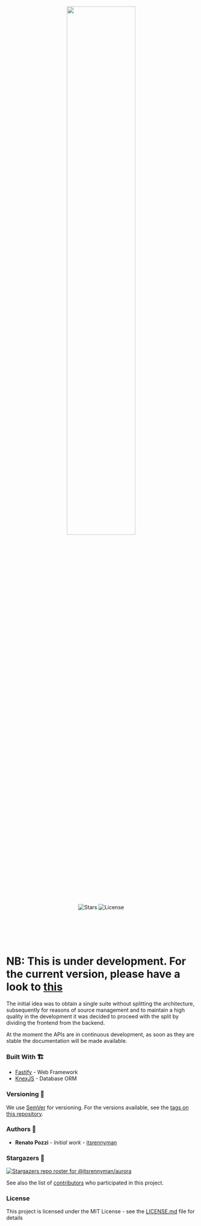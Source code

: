 <br/>

<p align="center">
<img width="60%" src="https://raw.githubusercontent.com/useaurora/aurora/main/public/logos/aurora_gradient.svg"/>
</p>

<br/>

<p align="center" style="padding-bottom:3rem">
<img alt="Stars" src="https://img.shields.io/github/stars/useaurora/api?style=for-the-badge" />
<img alt="License" src="https://img.shields.io/github/license/useaurora/api?style=for-the-badge" />
</p>

<br/>

# NB: This is under development. For the current version, please have a look to [this](https://github.com/useaurora/aurora)

The initial idea was to obtain a single suite without splitting the architecture, subsequently for reasons of source management and to maintain a high quality in the development it was decided to proceed with the split by dividing the frontend from the backend.

At the moment the APIs are in continuous development, as soon as they are stable the documentation will be made available.

### Built With 🏗️

- [Fastify](https://www.fastify.io/) - Web Framework
- [KnexJS](https://knexjs.org/) - Database ORM

### Versioning 🚦

We use [SemVer](http://semver.org/) for versioning. For the versions available, see the [tags on this repository](https://github.com/itsrennyman/aurora/tags).

### Authors 🙋

- **Renato Pozzi** - _Initial work_ - [itsrennyman](https://github.com/itsrennyman)

### Stargazers 🌟

[![Stargazers repo roster for @itsrennyman/aurora](https://reporoster.com/stars/itsrennyman/aurora)](https://github.com/useaurora/api/stargazers)

See also the list of [contributors](https://github.com/useaurora/api/contributors) who participated in this project.

### License

This project is licensed under the MIT License - see the [LICENSE.md](LICENSE.md) file for details
